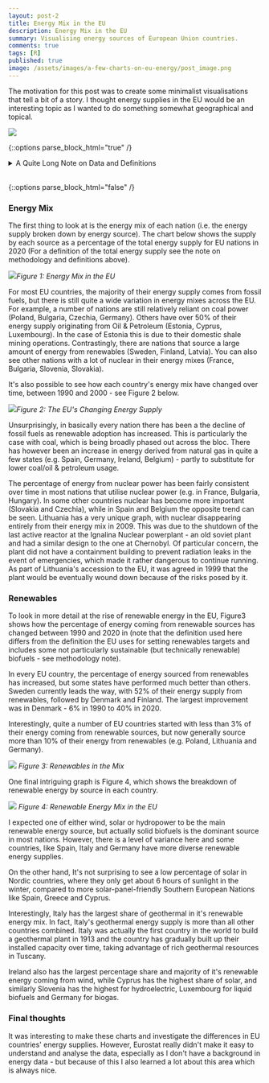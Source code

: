 ```yaml
---
layout: post-2
title: Energy Mix in the EU
description: Energy Mix in the EU
summary: Visualising energy sources of European Union countries.
comments: true
tags: [R]
published: true
image: /assets/images/a-few-charts-on-eu-energy/post_image.png
---
```


<!---
add in EU27 into each grid - either top right or bottom left. Perhaps edit the grid to add in for each chart, instead of doing in illustrator. so some overall EU comments can be made.
--->

The motivation for this post was to create some minimalist visualisations that tell a bit of a story. I thought energy supplies in the EU would be an interesting topic as I wanted to do something somewhat geographical and topical.

![](/assets/images/a-few-charts-on-eu-energy/collages4.png)

{::options parse_block_html="true" /} 

<details><summary markdown="span"> A Quite Long Note on Data and Definitions </summary>

The majority of the data used here is from the EU's energy balances on Eurostat. While Eurostat's energy data has good coverage, it isn't initially intuitive to understand. Eurostat provide a number of measures of energy supply and consumption at different stages of the energy transformation and consumption process. There are a variety of measures of production and primary energy consumption, notably, Total Energy Supply (TES), which measures the total amount of energy needed to satisfy all domestic energy needs for a country, including losses and consumption from energy transformation, distribution and transmission. (energy from primary production + imports - exports + recovered/recycled products + stock changes - international maritime bunkers & aviation). There are also a couple of other definition of primary energy consumption e.g. Gross Available Energy (GAE) & Gross Inland Energy Consumption (GIC). The differences from TES are that GAE includes both international maritime bunkers and aviation and GIC included international aviation, and thus both include some energy not technically used for each country's domestic energy needs - therefore I felt TES was a better measure to use to show each country's energy usage. See [here](https://ec.europa.eu/eurostat/statistics-explained/index.php?title=Energy_balance_-_new_methodology) for extra information on Eurostat's energy balance methodology.


Ideally though I would want to use statistics of final energy consumption (i.e. energy balances after losses from transformation, distribution and transmission). However, the final energy consumption stats supplied by Eurostat don't specify the original source (e.g. nuclear, renewables) - as they break down energy by it's final form (e.g. electricity, gas etc...), so for example, you cannot then say what % of energy comes from nuclear sources and the % of energy from renewables ends up being vastly underestimated as a lot of this is counted as electricity or heat. Therefore, I used Total Energy Supply here, as it captures energy supply by it's original source.

Additionally, secondary energy products (e.g. electricity and heat), can sometimes have negative Total Energy Supplies for countries. This is because only trade + stock changes are recorded for secondary products as they are produced from primary energy sources (e.g. coal, renewables) during the energy transformation process. This is problematic as 1) the negative values generally indicate a net export of a secondary product and 2) it ruins the visualisations. In an ideal world we could account for these negative values in terms of the primary energy products that are used in producing the secondary products, but it doesn't seem possible to do that with the available data. That leaves us with two approaches to dealing with this: to either exclude secondary products entirely or to just exclude them when they are negative. I decided to go with the second approach as otherwise a sizeable chunk of the energy supply of some nations would be missing. The downside to doing this though is that for nations with negative values there is now technically a small discrepancy as there is energy being produced but not accounted for - however this has only a minimal impact on the actual visualisations here (where there are negative values they are generally below 1% of the Total Energy Supply). This appears to be a similar approach to figure 6 [here](https://ec.europa.eu/eurostat/statistics-explained/index.php?title=Energy_statistics_-_an_overview).

Also note that the figures for renewables here use a slightly different definition than the figures that the EU base their renewable energy targets on. For their targets they look at "Gross Final Consumption of Energy" - which is final energy consumption (energy used in industry, transport, households... ) including electricity and heat losses from distribution and transmission, but excluding energy consumption and losses from transformation. It is also a definition that doesn't appear in the EU's energy balance data, which is a bit annoying. Additionally, some biofuels are not included if they don't meet certain sustainability criteria, wind and hydro power have to apparently be normalised and there are some other technical differences from other metrics. The exact differences of these details are not particularly clear e.g. it's not very clear what biofuels are included and how wind and hydro are normalised. Finally, the figures given for this metric are only the % share of renewables in the energy mix and don't break this down by the type of renewable energy (e.g. wind, solar). So because of this and to keep the analysis consistent with the rests of the data presented here, I have opted to look at renewables in the Total Energy Supply. See [this page](https://ec.europa.eu/eurostat/statistics-explained/index.php?title=Calculation_methodologies_for_the_share_of_renewables_in_energy_consumption#Definition_of_the_primary_energy_content_of_fuels) for more details on the differences between renewable energy definitions.

<!---
The data for gas sources does not come from Eurostat as the Eurostat energy imports data doesn't properly take into account energy transfers (e.g. when some countries import more than 100% of their supply from Russia and then export some of this to other nations). Instead, this data comes from ACER - The EU Agency for the Cooperation of Energy Regulators, which I believe shows the original source of each EU country's gas supply (although I cannot find details of the precise methodology used to calculate this).


The data for wind and solar power plants is from GlobalEnergyMonitor's wind and solar plant databases. These seem to be the most up-to-date freely available renewable power plant databases with data for when each power plant started operating (around 90% of plants have operating date info). Note that this data does not include smaller power plants with under 10MWs of capacity for wind and under 20MWs for solar - which may disproportionately exclude power plants in smaller nations e.g. Cyprus, Malta. The World Resource Institute also has [another database](https://blog.resourcewatch.org/2019/11/13/this-map-shows-29000-of-the-worlds-power-plants/) of power plants, which shows those with lower MW capacities.
--->

</details>
<br/>

{::options parse_block_html="false" /} 

### Energy Mix

The first thing to look at is the energy mix of each nation (i.e. the energy supply broken down by energy source). The chart below shows the supply by each source as a percentage of the total energy supply for EU nations in 2020 (For a definition of the total energy supply see the note on methodology and definitions above).


![](/assets/images/a-few-charts-on-eu-energy/energy-mix-2020.png)*Figure 1: Energy Mix in the EU*

For most EU countries, the majority of their energy supply comes from fossil fuels, but there is still quite a wide variation in energy mixes across the EU. For example, a number of nations are still relatively reliant on coal power (Poland, Bulgaria, Czechia, Germany). Others have over 50% of their energy supply originating from Oil & Petroleum (Estonia, Cyprus, Luxembourg). In the case of Estonia this is due to their domestic shale mining operations. Contrastingly, there are nations that source a large amount of energy from renewables (Sweden, Finland, Latvia). You can also see other nations with a lot of nuclear in their energy mixes (France, Bulgaria, Slovenia, Slovakia). 

It's also possible to see how each country's energy mix have changed over time, between 1990 and 2000 - see Figure 2 below. 

![](/assets/images/a-few-charts-on-eu-energy/energy-mix.png)*Figure 2: The EU's Changing Energy Supply*

Unsurprisingly, in basically every nation there has been a the decline of fossil fuels as renewable adoption has increased. This is particularly the case with coal, which is being broadly phased out across the bloc. There has however been an increase in energy derived from natural gas in quite a few states (e.g. Spain, Germany, Ireland, Belgium) - partly to substitute for lower coal/oil & petroleum usage. 

The percentage of energy from nuclear power has been fairly consistent over time in most nations that utilise nuclear power (e.g. in France, Bulgaria, Hungary). In some other countries nuclear has become more important (Slovakia and Czechia), while in Spain and Belgium the opposite trend can be seen. Lithuania has a very unique graph, with nuclear disappearing entirely from their energy mix in 2009. This was due to the shutdown of the last active reactor at the Ignalina Nuclear powerplant - an old soviet plant and had a similar design to the one at Chernobyl. Of particular concern, the plant did not have a containment building to prevent radiation leaks in the event of emergencies, which made it rather dangerous to continue running. As part of Lithuania's accession to the EU, it was agreed in 1999 that the plant would be eventually wound down because of the risks posed by it.

### Renewables

To look in more detail at the rise of renewable energy in the EU, Figure3 shows how the percentage of energy coming from renewable sources has changed between 1990 and 2020 in (note that the definition used here differs from the definition the EU uses for setting renewables targets and includes some not particularly sustainable (but technically renewable) biofuels - see methodology note). 

In every EU country, the percentage of energy sourced from renewables has increased, but some states have performed much better than others. Sweden currently leads the way, with 52% of their energy supply from renewables, followed by Denmark and Finland. The largest improvement was in Denmark - 6% in 1990 to 40% in 2020. 

Interestingly, quite a number of EU countries started with less than 3% of their energy coming from renewable sources, but now generally source more than 10% of their energy from renewables (e.g. Poland, Lithuania and Germany).

![](/assets/images/a-few-charts-on-eu-energy/ren-line.png)
*Figure 3: Renewables in the Mix*

One final intriguing graph is Figure 4, which shows the breakdown of renewable energy by source in each country.

![](/assets/images/a-few-charts-on-eu-energy/ren-tree.png)
*Figure 4: Renewable Energy Mix in the EU*

 I expected one of either wind, solar or hydropower to be the main renewable energy source, but actually solid biofuels is the dominant source in most nations. However, there is a level of variance here and some countries, like Spain, Italy and Germany have more diverse renewable energy supplies.

 On the other hand, It's not surprising to see a low percentage of solar in Nordic countries, where they only get about 6 hours of sunlight in the winter, compared to more solar-panel-friendly Southern European Nations like Spain, Greece and Cyprus. 

Interestingly, Italy has the largest share of geothermal in it's renewable energy mix. In fact, Italy's geothermal energy supply is more than all other countries combined. Italy was actually the first country in the world to build a geothermal plant in 1913 and the country has gradually built up their installed capacity over time, taking advantage of rich geothermal resources in Tuscany.

Ireland also has the largest percentage share and majority of it's renewable energy coming from wind, while Cyprus has the highest share of solar, and similarly Slovenia has the highest for hydroelectric, Luxembourg for liquid biofuels and Germany for biogas. 

### Final thoughts

It was interesting to make these charts and investigate the differences in EU countries' energy supplies. However, Eurostat really didn't make it easy to understand and analyse the data, especially as I don't have a background in energy data - but because of this I also learned a lot about this area which is always nice.


<!---
Figure x shows the growth of the number of wind and solar power plants in Europe from 2000 to 2020. This chart shows the smaller installed capacity of solar compared to wind as well as the differences in distribution of wind and solar power plants (e.g Sweden & Finland have a lot of wind plants but no solar plants or how Spanish wind plants are mostly in the north of the country and solar plants in the south). It also shows that wind power plants generally started operating earlier than solar, due to technology differences (this might also be partly because of the higher MW cutoff point in the solar database).

#![](/assets/images/a-few-charts-on-eu-energy/ren-ws-map4-01.png)
#*Figure 5: The Growth of Solar and Wind Power*

### Russian Imports

The EU's dependency on Russian energy imports is also interesting to consider as this has been brought into the news again by the Russia-Ukraine conflict, which has led to skyrocketing gas prices and warnings of energy rationing across the continent later this year. Figure 7 shows the % of each country's gas coming from Russia compared to other sources, and gas as a % of TES.

Countries like Latvia, Hungary, Slovakia and Austria look to be the most dependent on russian imports as they have a high % of gas coming from Russia and relatively high % of gas in their energy mix. At the other end of the scale, nations including Denmark, Spain, Portugal and France seem relatively insulated from Russia in theory - although they can still be impacted by higher energy prices in the EU energy market from demand outpacing supply in other countries.


research this more.
https://www.cpb.nl/sites/default/files/omnidownload/CPB-Publication-Analysis-of-international-trade-sanctions-against-Russia.pdf
https://app.powerbi.com/view?r=eyJrIjoiMjJmYWQ4NjctYWIwNC00NzNjLWI5MmMtODVmOTQ0M2Q5YmI4IiwidCI6ImU2MjZkOTBjLTcwYWUtNGRmYy05NmJhLTAyZjE4Y2MwMDA3ZSIsImMiOjl9


adjust this graph sadly to only show russia and other sources - as the data is otherwise not accurate - 

--->